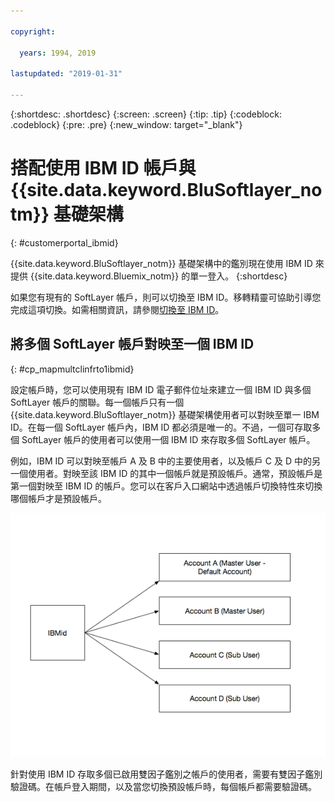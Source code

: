 ```yaml
---

copyright:

  years: 1994, 2019

lastupdated: "2019-01-31"

---
```


{:shortdesc: .shortdesc}
{:screen: .screen}
{:tip: .tip}
{:codeblock: .codeblock}
{:pre: .pre}
{:new_window: target="_blank"}

# 搭配使用 IBM ID 帳戶與 {{site.data.keyword.BluSoftlayer_notm}} 基礎架構
{: #customerportal_ibmid}

{{site.data.keyword.BluSoftlayer_notm}} 基礎架構中的鑑別現在使用 IBM ID 來提供 {{site.data.keyword.Bluemix_notm}} 的單一登入。
{:shortdesc}

如果您有現有的 SoftLayer 帳戶，則可以切換至 IBM ID。移轉精靈可協助引導您完成這項切換。如需相關資訊，請參閱[切換至 IBM ID](/docs/account?topic=account-switchtoIBMid#switchtoIBMid)。

## 將多個 SoftLayer 帳戶對映至一個 IBM ID
{: #cp_mapmultclinfrto1ibmid}

設定帳戶時，您可以使用現有 IBM ID 電子郵件位址來建立一個 IBM ID 與多個 SoftLayer 帳戶的關聯。每一個帳戶只有一個 {{site.data.keyword.BluSoftlayer_notm}} 基礎架構使用者可以對映至單一 IBM ID。在每一個 SoftLayer 帳戶內，IBM ID 都必須是唯一的。不過，一個可存取多個 SoftLayer 帳戶的使用者可以使用一個 IBM ID 來存取多個 SoftLayer 帳戶。

例如，IBM ID 可以對映至帳戶 A 及 B 中的主要使用者，以及帳戶 C 及 D 中的另一個使用者。對映至該 IBM ID 的其中一個帳戶就是預設帳戶。通常，預設帳戶是第一個對映至 IBM ID 的帳戶。您可以在客戶入口網站中透過帳戶切換特性來切換哪個帳戶才是預設帳戶。

![多個 SoftLayer 帳戶對一個 IBM ID](images/ibmid-image.png)

針對使用 IBM ID 存取多個已啟用雙因子鑑別之帳戶的使用者，需要有雙因子鑑別驗證碼。在帳戶登入期間，以及當您切換預設帳戶時，每個帳戶都需要驗證碼。
